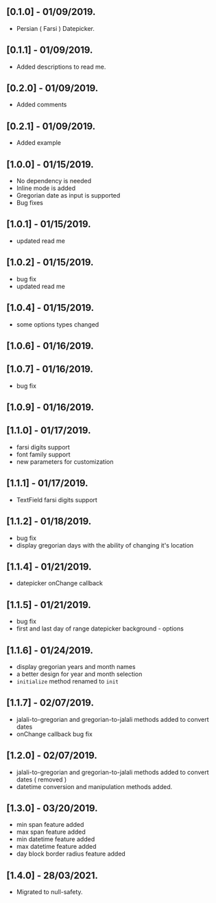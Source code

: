 ## [0.1.0] - 01/09/2019.

* Persian ( Farsi ) Datepicker.

## [0.1.1] - 01/09/2019.

* Added descriptions to read me.

## [0.2.0] - 01/09/2019.

* Added comments

## [0.2.1] - 01/09/2019.

* Added example

## [1.0.0] - 01/15/2019.

* No dependency is needed
* Inline mode is added
* Gregorian date as input is supported
* Bug fixes

## [1.0.1] - 01/15/2019.

* updated read me

## [1.0.2] - 01/15/2019.

* bug fix
* updated read me

## [1.0.4] - 01/15/2019.

* some options types changed

## [1.0.6] - 01/16/2019.

## [1.0.7] - 01/16/2019.

* bug fix

## [1.0.9] - 01/16/2019.

## [1.1.0] - 01/17/2019.

* farsi digits support
* font family support
* new parameters for customization

## [1.1.1] - 01/17/2019.

* TextField farsi digits support

## [1.1.2] - 01/18/2019.

* bug fix
* display gregorian days with the ability of changing it's location

## [1.1.4] - 01/21/2019.

* datepicker onChange callback

## [1.1.5] - 01/21/2019.

* bug fix
* first and last day of range datepicker background - options

## [1.1.6] - 01/24/2019.

* display gregorian years and month names
* a better design for year and month selection
* `initialize` method renamed to `init`

## [1.1.7] - 02/07/2019.

* jalali-to-gregorian and gregorian-to-jalali methods added to convert dates
* onChange callback bug fix

## [1.2.0] - 02/07/2019.

* jalali-to-gregorian and gregorian-to-jalali methods added to convert dates ( removed )
* datetime conversion and manipulation methods added.

## [1.3.0] - 03/20/2019.

* min span feature added
* max span feature added
* min datetime feature added
* max datetime feature added
* day block border radius feature added

## [1.4.0] - 28/03/2021.

* Migrated to null-safety.
